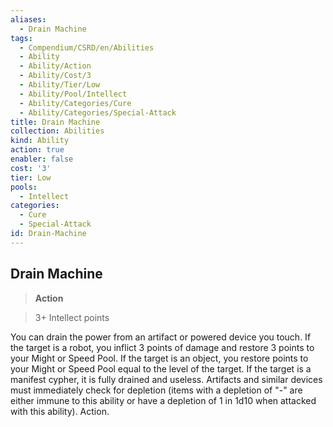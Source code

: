 ```yaml
---
aliases:
  - Drain Machine
tags:
  - Compendium/CSRD/en/Abilities
  - Ability
  - Ability/Action
  - Ability/Cost/3
  - Ability/Tier/Low
  - Ability/Pool/Intellect
  - Ability/Categories/Cure
  - Ability/Categories/Special-Attack
title: Drain Machine
collection: Abilities
kind: Ability
action: true
enabler: false
cost: '3'
tier: Low
pools:
  - Intellect
categories:
  - Cure
  - Special-Attack
id: Drain-Machine
---
```

## Drain Machine    
>**Action**    
>3+ Intellect points  
    
You can drain the power from an artifact or powered device you touch. If the target is a robot, you inflict 3 points of damage and restore 3 points to your Might or Speed Pool. If the target is an object, you restore points to your Might or Speed Pool equal to the level of the target. If the target is a manifest cypher, it is fully drained and useless. Artifacts and similar devices must immediately check for depletion (items with a depletion of "-" are either immune to this ability or have a depletion of 1 in 1d10 when attacked with this ability). Action.
